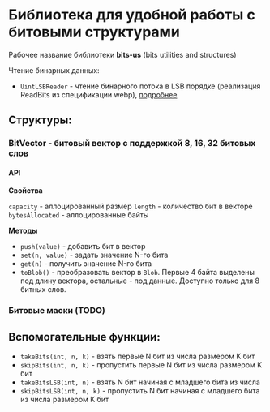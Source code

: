 # Библиотека для удобной работы с битовыми структурами

Рабочее название библиотеки **bits-us** (bits utilities and structures)

Чтение бинарных данных:

- `UintLSBReader` - чтение бинарного потока в LSB порядке (реализация ReadBits из спецификации webp), [подробнее](readers/README.md#uintlsbreader---чтение-потока-бит-в-порядке-lsb)

## Структуры:

### BitVector - битовый вектор с поддержкой 8, 16, 32 битовых слов

#### API

**Свойства**

`capacity` - аллоцированный размер
`length` - количество бит в векторе
`bytesAllocated` - аллоцированные байты



**Методы**

- `push(value)` - добавить бит в вектор
- `set(n, value)` - задать значение N-го бита
- `get(n)` - получить значение N-го бита
- `toBlob()` - преобразовать вектор в `Blob`. Первые 4 байта выделены под длину вектора, остальные - под данные. Доступно только для 8 битных слов.

### Битовые маски (TODO)

## Вспомогательные функции:

- `takeBits(int, n, k)` - взять первые N бит из числа размером K бит
- `skipBits(int, n, k)` - пропустить первые N бит из числа размером K бит
- `takeBitsLSB(int, n)` - взять N бит начиная с младшего бита из числа
- `skipBitsLSB(int, n, k)` - пропустить N бит начиная с младшего бита из числа размером K бит
